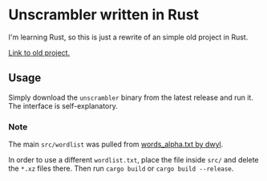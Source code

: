 # Unscrambler written in Rust

I'm learning Rust, so this is just a rewrite of an simple old project in Rust.

[Link to old project.](https://github.com/SinTan1729/Unscrambler)

## Usage

Simply download the `unscrambler` binary from the latest release and run it. The interface is self-explanatory.

### Note

The main `src/wordlist` was pulled from [words_alpha.txt by dwyl](https://github.com/dwyl/english-words/).

In order to use a different `wordlist.txt`, place the file inside `src/` and delete the `*.xz` files there. Then run `cargo build` or `cargo build --release`.
